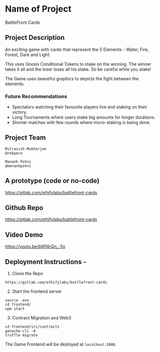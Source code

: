 # Name of Project
BattleFront Cards

## Project Description

An exciting game with cards that represent the 5 Elements - Water, Fire, Forest, Dark and Light. 

This uses Gnosis Conditional Tokens to stake on the winning. The winner takes it all and the loser loses all his stake. So be careful while you stake! 

The Game uses beautiful graphics to depicts the fight between the elements. 

### Future Recommendations
- Spectators watching their favourite players live and staking on their victory.
- Long Tournaments where users stake big amounts for longer durations. 
- Shorter matches with few rounds where micro-staking is being done.

## Project Team
    
```
Mitrasish Mukherjee
@rekpero
```
```
Manank Patni
@manankpatni
```

## A prototype (code or no-code)
https://gitlab.com/ethifylabs/battlefront-cards
## Github Repo
https://gitlab.com/ethifylabs/battlefront-cards
## Video Demo
https://youtu.be/bWf4rQn_-5s


## Deployment Instructions - 

1. Clone the Repo

```
https://gitlab.com/ethifylabs/battlefront-cards
```

2. Start the frontend server

```
source .env
cd frontend/
npm start
```

3. Contract Migration and Web3

```
cd frontend/src/contracts
ganache-cli -d
truffle migrate
```

The Game Frontend will be deployed at `localhost:3000`.